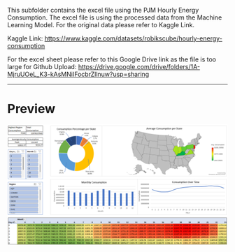 This subfolder contains the excel file using the PJM Hourly Energy Consumption.
The excel file is using the processed data from the Machine Learning Model. For the original data please refer to Kaggle Link.

Kaggle Link: https://www.kaggle.com/datasets/robikscube/hourly-energy-consumption

For the excel sheet please refer to this Google Drive link as the file is too large for Github Upload: https://drive.google.com/drive/folders/1A-MjruUOeL_K3-kAsMNiIFocbrZllnuw?usp=sharing

---
# Preview
![Dashboard](https://github.com/Willythepo0h/PJME-hourly-Energy-consumption/blob/main/%5BExcel%5D%20-%20PJME_Energy_Consumption/PJME_Energy_Consumption.png)
